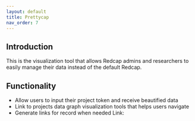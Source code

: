```yaml
---
layout: default
title: Prettycap 
nav_order: 7
---
```

## Introduction
This is the visualization tool that allows Redcap admins and researchers to easily manage their data instead of the default Redcap. 
## Functionality
* Allow users to input their project token and receive beautified data
* Link to projects data graph visualization tools that helps users navigate
* Generate links for record when needed
Link: []()